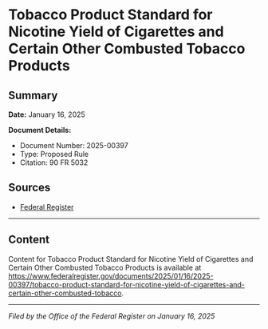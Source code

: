 # Tobacco Product Standard for Nicotine Yield of Cigarettes and Certain Other Combusted Tobacco Products

## Summary

**Date:** January 16, 2025

**Document Details:**
- Document Number: 2025-00397
- Type: Proposed Rule
- Citation: 90 FR 5032

## Sources
- [Federal Register](https://www.federalregister.gov/documents/2025/01/16/2025-00397/tobacco-product-standard-for-nicotine-yield-of-cigarettes-and-certain-other-combusted-tobacco)

---

## Content

Content for Tobacco Product Standard for Nicotine Yield of Cigarettes and Certain Other Combusted Tobacco Products is available at https://www.federalregister.gov/documents/2025/01/16/2025-00397/tobacco-product-standard-for-nicotine-yield-of-cigarettes-and-certain-other-combusted-tobacco.

---

*Filed by the Office of the Federal Register on January 16, 2025*
